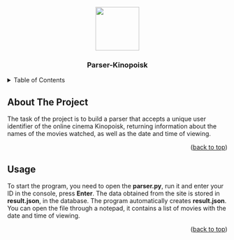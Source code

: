 <!-- PROJECT LOGO -->
<br />
<div id="header" align="center">
  <img src="https://media.giphy.com/media/M9gbBd9nbDrOTu1Mqx/giphy.gif" width="100"/>
</div>
  <h3 align="center">Parser-Kinopoisk</h3>


<!-- TABLE OF CONTENTS -->
<details>
  <summary>Table of Contents</summary>
  <ol>
    <li>
      <a href="#about-the-project">About The Project</a>
      <ul>
        <li><a href="#built-with">Built With</a></li>
      </ul>
    </li>
    <li>
      <a href="#getting-started">Getting Started</a>
      <ul>
        <li><a href="#prerequisites">Prerequisites</a></li>
        <li><a href="#installation">Installation</a></li>
      </ul>
    </li>
    <li><a href="#usage">Usage</a></li>
  </ol>
</details>



<!-- ABOUT THE PROJECT -->
## About The Project


The task of the project is to build a parser that accepts a unique user identifier of the online cinema Kinopoisk, returning information about the names of the movies watched, as well as the date and time of viewing.


<p align="right">(<a href="#readme-top">back to top</a>)</p>






<!-- GETTING STARTED -->

<!-- USAGE EXAMPLES -->
## Usage

To start the program, you need to open the __parser.py__, run it and enter your ID in the console, press __Enter__. The data obtained from the site is stored in __result.json__, in the database. The program automatically creates **result.json**. You can open the file through a notepad, it contains a list of movies with the date and time of viewing.
<p align="right">(<a href="#readme-top">back to top</a>)</p>

 
    

